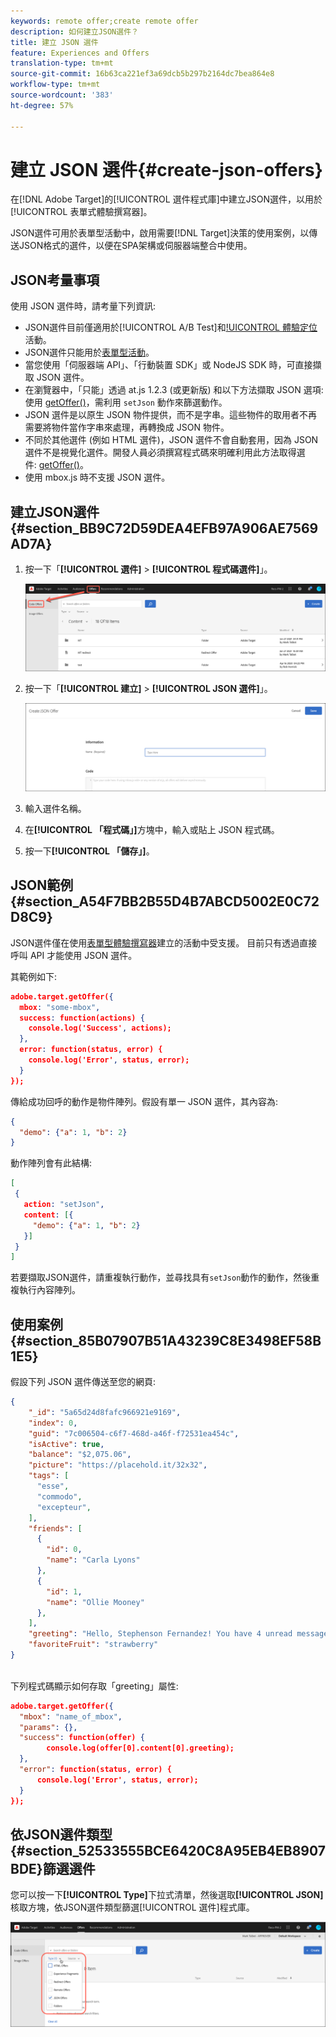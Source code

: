 ```yaml
---
keywords: remote offer;create remote offer
description: 如何建立JSON選件？
title: 建立 JSON 選件
feature: Experiences and Offers
translation-type: tm+mt
source-git-commit: 16b63ca221ef3a69dcb5b297b2164dc7bea864e8
workflow-type: tm+mt
source-wordcount: '383'
ht-degree: 57%

---
```



# 建立 JSON 選件{#create-json-offers}

在[!DNL Adobe Target]的[!UICONTROL 選件程式庫]中建立JSON選件，以用於[!UICONTROL 表單式體驗撰寫器]。

JSON選件可用於表單型活動中，啟用需要[!DNL Target]決策的使用案例，以傳送JSON格式的選件，以便在SPA架構或伺服器端整合中使用。

## JSON考量事項

使用 JSON 選件時，請考量下列資訊:

* JSON選件目前僅適用於[!UICONTROL A/B Test]和[!UICONTROL 體驗定位](XT)活動。
* JSON選件只能用於[表單型活動](/help/c-experiences/form-experience-composer.md)。
* 當您使用「伺服器端 API」、「行動裝置 SDK」或 NodeJS SDK 時，可直接擷取 JSON 選件。
* 在瀏覽器中，「只能」透過 at.js 1.2.3 (或更新版) 和以下方法擷取 JSON 選項: 使用 [getOffer()](/help/c-implementing-target/c-implementing-target-for-client-side-web/adobe-target-getoffer.md)，需利用 `setJson` 動作來篩選動作。
* JSON 選件是以原生 JSON 物件提供，而不是字串。這些物件的取用者不再需要將物件當作字串來處理，再轉換成 JSON 物件。
* 不同於其他選件 (例如 HTML 選件)，JSON 選件不會自動套用，因為 JSON 選件不是視覺化選件。開發人員必須撰寫程式碼來明確利用此方法取得選件: [getOffer()](/help/c-implementing-target/c-implementing-target-for-client-side-web/adobe-target-getoffer.md)。
* 使用 mbox.js 時不支援 JSON 選件。

## 建立JSON選件{#section_BB9C72D59DEA4EFB97A906AE7569AD7A}

1. 按一下「**[!UICONTROL 選件]** > **[!UICONTROL 程式碼選件]**」。

   ![選件>程式碼選件標籤](/help/c-experiences/c-manage-content/assets/code-offers-tab.png)

1. 按一下「**[!UICONTROL 建立]** > **[!UICONTROL JSON 選件]**」。

   ![](assets/offer-json.png)

1. 輸入選件名稱。
1. 在&#x200B;**[!UICONTROL 「程式碼」]**&#x200B;方塊中，輸入或貼上 JSON 程式碼。
1. 按一下&#x200B;**[!UICONTROL 「儲存」]**。

## JSON範例{#section_A54F7BB2B55D4B7ABCD5002E0C72D8C9}

JSON選件僅在使用[表單型體驗撰寫器](/help/c-experiences/form-experience-composer.md)建立的活動中受支援。 目前只有透過直接呼叫 API 才能使用 JSON 選件。

其範例如下:

```json
adobe.target.getOffer({ 
  mbox: "some-mbox", 
  success: function(actions) { 
    console.log('Success', actions); 
  }, 
  error: function(status, error) { 
    console.log('Error', status, error); 
  } 
});
```

傳給成功回呼的動作是物件陣列。假設有單一 JSON 選件，其內容為:

```json
{ 
  "demo": {"a": 1, "b": 2} 
}
```

動作陣列會有此結構:

```json
[ 
 { 
   action: "setJson", 
   content: [{ 
     "demo": {"a": 1, "b": 2} 
   }] 
 }  
]
```

若要擷取JSON選件，請重複執行動作，並尋找具有`setJson`動作的動作，然後重複執行內容陣列。

## 使用案例{#section_85B07907B51A43239C8E3498EF58B1E5}

假設下列 JSON 選件傳送至您的網頁:

```json
{ 
    "_id": "5a65d24d8fafc966921e9169", 
    "index": 0, 
    "guid": "7c006504-c6f7-468d-a46f-f72531ea454c", 
    "isActive": true, 
    "balance": "$2,075.06", 
    "picture": "https://placehold.it/32x32", 
    "tags": [ 
      "esse", 
      "commodo", 
      "excepteur", 
    ], 
    "friends": [ 
      { 
        "id": 0, 
        "name": "Carla Lyons" 
      }, 
      { 
        "id": 1, 
        "name": "Ollie Mooney" 
      }, 
    ], 
    "greeting": "Hello, Stephenson Fernandez! You have 4 unread messages.", 
    "favoriteFruit": "strawberry" 
} 
  
```

下列程式碼顯示如何存取「greeting」屬性:

```json
adobe.target.getOffer({   
  "mbox": "name_of_mbox", 
  "params": {}, 
  "success": function(offer) {           
        console.log(offer[0].content[0].greeting); 
  },   
  "error": function(status, error) {           
      console.log('Error', status, error); 
  } 
});
```

## 依JSON選件類型{#section_52533555BCE6420C8A95EB4EB8907BDE}篩選選件

您可以按一下&#x200B;**[!UICONTROL Type]**&#x200B;下拉式清單，然後選取&#x200B;**[!UICONTROL JSON]**&#x200B;核取方塊，依JSON選件類型篩選[!UICONTROL 選件]程式庫。

![](assets/offer-json-filter.png)

